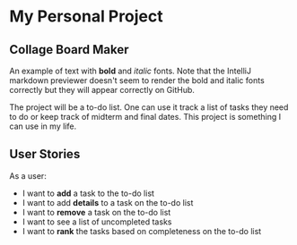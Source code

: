 # My Personal Project

## Collage Board Maker

An example of text with **bold** and *italic* fonts.  Note that the IntelliJ markdown previewer doesn't seem to render 
the bold and italic fonts correctly but they will appear correctly on GitHub.

The project will be a to-do list. One can use it track a list of tasks they need to do or
keep track of midterm and final dates. 
This project is something I can use in my life.



## User Stories
As a user:
- I want to **add** a task to the to-do list
- I want to add **details** to a task on the to-do list
- I want to **remove** a task on the to-do list
- I want to see a list of uncompleted tasks
- I want to **rank** the tasks based on completeness on the to-do list


